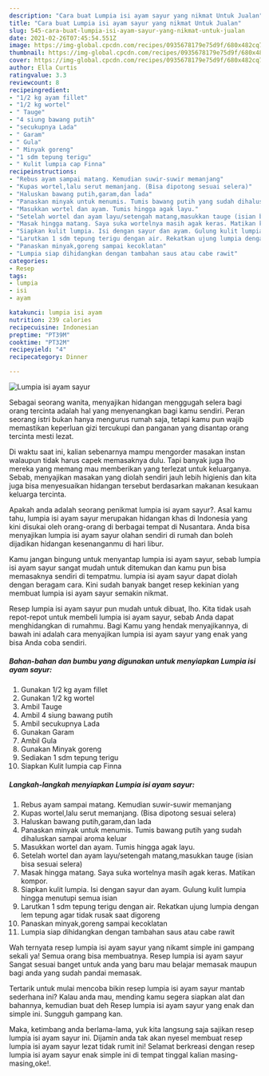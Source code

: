 ```yaml
---
description: "Cara buat Lumpia isi ayam sayur yang nikmat Untuk Jualan"
title: "Cara buat Lumpia isi ayam sayur yang nikmat Untuk Jualan"
slug: 545-cara-buat-lumpia-isi-ayam-sayur-yang-nikmat-untuk-jualan
date: 2021-02-26T07:45:54.551Z
image: https://img-global.cpcdn.com/recipes/0935678179e75d9f/680x482cq70/lumpia-isi-ayam-sayur-foto-resep-utama.jpg
thumbnail: https://img-global.cpcdn.com/recipes/0935678179e75d9f/680x482cq70/lumpia-isi-ayam-sayur-foto-resep-utama.jpg
cover: https://img-global.cpcdn.com/recipes/0935678179e75d9f/680x482cq70/lumpia-isi-ayam-sayur-foto-resep-utama.jpg
author: Ella Curtis
ratingvalue: 3.3
reviewcount: 8
recipeingredient:
- "1/2 kg ayam fillet"
- "1/2 kg wortel"
- " Tauge"
- "4 siung bawang putih"
- "secukupnya Lada"
- " Garam"
- " Gula"
- " Minyak goreng"
- "1 sdm tepung terigu"
- " Kulit lumpia cap Finna"
recipeinstructions:
- "Rebus ayam sampai matang. Kemudian suwir-suwir memanjang"
- "Kupas wortel,lalu serut memanjang. (Bisa dipotong sesuai selera)"
- "Haluskan bawang putih,garam,dan lada"
- "Panaskan minyak untuk menumis. Tumis bawang putih yang sudah dihaluskan sampai aroma keluar"
- "Masukkan wortel dan ayam. Tumis hingga agak layu."
- "Setelah wortel dan ayam layu/setengah matang,masukkan tauge (isian bisa sesuai selera)"
- "Masak hingga matang. Saya suka wortelnya masih agak keras. Matikan kompor."
- "Siapkan kulit lumpia. Isi dengan sayur dan ayam. Gulung kulit lumpia hingga menutupi semua isian"
- "Larutkan 1 sdm tepung terigu dengan air. Rekatkan ujung lumpia dengan lem tepung agar tidak rusak saat digoreng"
- "Panaskan minyak,goreng sampai kecoklatan"
- "Lumpia siap dihidangkan dengan tambahan saus atau cabe rawit"
categories:
- Resep
tags:
- lumpia
- isi
- ayam

katakunci: lumpia isi ayam 
nutrition: 239 calories
recipecuisine: Indonesian
preptime: "PT39M"
cooktime: "PT32M"
recipeyield: "4"
recipecategory: Dinner

---
```



![Lumpia isi ayam sayur](https://img-global.cpcdn.com/recipes/0935678179e75d9f/680x482cq70/lumpia-isi-ayam-sayur-foto-resep-utama.jpg)

Sebagai seorang wanita, menyajikan hidangan menggugah selera bagi orang tercinta adalah hal yang menyenangkan bagi kamu sendiri. Peran seorang istri bukan hanya mengurus rumah saja, tetapi kamu pun wajib memastikan keperluan gizi tercukupi dan panganan yang disantap orang tercinta mesti lezat.

Di waktu  saat ini, kalian sebenarnya mampu mengorder masakan instan walaupun tidak harus capek memasaknya dulu. Tapi banyak juga lho mereka yang memang mau memberikan yang terlezat untuk keluarganya. Sebab, menyajikan masakan yang diolah sendiri jauh lebih higienis dan kita juga bisa menyesuaikan hidangan tersebut berdasarkan makanan kesukaan keluarga tercinta. 



Apakah anda adalah seorang penikmat lumpia isi ayam sayur?. Asal kamu tahu, lumpia isi ayam sayur merupakan hidangan khas di Indonesia yang kini disukai oleh orang-orang di berbagai tempat di Nusantara. Anda bisa menyajikan lumpia isi ayam sayur olahan sendiri di rumah dan boleh dijadikan hidangan kesenanganmu di hari libur.

Kamu jangan bingung untuk menyantap lumpia isi ayam sayur, sebab lumpia isi ayam sayur sangat mudah untuk ditemukan dan kamu pun bisa memasaknya sendiri di tempatmu. lumpia isi ayam sayur dapat diolah dengan beragam cara. Kini sudah banyak banget resep kekinian yang membuat lumpia isi ayam sayur semakin nikmat.

Resep lumpia isi ayam sayur pun mudah untuk dibuat, lho. Kita tidak usah repot-repot untuk membeli lumpia isi ayam sayur, sebab Anda dapat menghidangkan di rumahmu. Bagi Kamu yang hendak menyajikannya, di bawah ini adalah cara menyajikan lumpia isi ayam sayur yang enak yang bisa Anda coba sendiri.

<!--inarticleads1-->

##### Bahan-bahan dan bumbu yang digunakan untuk menyiapkan Lumpia isi ayam sayur:

1. Gunakan 1/2 kg ayam fillet
1. Gunakan 1/2 kg wortel
1. Ambil  Tauge
1. Ambil 4 siung bawang putih
1. Ambil secukupnya Lada
1. Gunakan  Garam
1. Ambil  Gula
1. Gunakan  Minyak goreng
1. Sediakan 1 sdm tepung terigu
1. Siapkan  Kulit lumpia cap Finna




<!--inarticleads2-->

##### Langkah-langkah menyiapkan Lumpia isi ayam sayur:

1. Rebus ayam sampai matang. Kemudian suwir-suwir memanjang
1. Kupas wortel,lalu serut memanjang. (Bisa dipotong sesuai selera)
1. Haluskan bawang putih,garam,dan lada
1. Panaskan minyak untuk menumis. Tumis bawang putih yang sudah dihaluskan sampai aroma keluar
1. Masukkan wortel dan ayam. Tumis hingga agak layu.
1. Setelah wortel dan ayam layu/setengah matang,masukkan tauge (isian bisa sesuai selera)
1. Masak hingga matang. Saya suka wortelnya masih agak keras. Matikan kompor.
1. Siapkan kulit lumpia. Isi dengan sayur dan ayam. Gulung kulit lumpia hingga menutupi semua isian
1. Larutkan 1 sdm tepung terigu dengan air. Rekatkan ujung lumpia dengan lem tepung agar tidak rusak saat digoreng
1. Panaskan minyak,goreng sampai kecoklatan
1. Lumpia siap dihidangkan dengan tambahan saus atau cabe rawit




Wah ternyata resep lumpia isi ayam sayur yang nikamt simple ini gampang sekali ya! Semua orang bisa membuatnya. Resep lumpia isi ayam sayur Sangat sesuai banget untuk anda yang baru mau belajar memasak maupun bagi anda yang sudah pandai memasak.

Tertarik untuk mulai mencoba bikin resep lumpia isi ayam sayur mantab sederhana ini? Kalau anda mau, mending kamu segera siapkan alat dan bahannya, kemudian buat deh Resep lumpia isi ayam sayur yang enak dan simple ini. Sungguh gampang kan. 

Maka, ketimbang anda berlama-lama, yuk kita langsung saja sajikan resep lumpia isi ayam sayur ini. Dijamin anda tak akan nyesel membuat resep lumpia isi ayam sayur lezat tidak rumit ini! Selamat berkreasi dengan resep lumpia isi ayam sayur enak simple ini di tempat tinggal kalian masing-masing,oke!.

